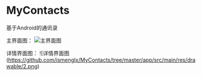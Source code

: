 # MyContacts
基于Android的通讯录

主界面图：
![主界面图](https://github.com/ismenglx/MyContacts/tree/master/app/src/main/res/drawable/1.png)

详情界面图：
![详情界面图 (https://github.com/ismenglx/MyContacts/tree/master/app/src/main/res/drawable/2.png)
